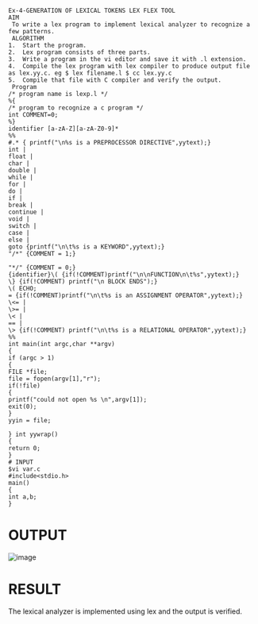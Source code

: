 ~~~
Ex-4-GENERATION OF LEXICAL TOKENS LEX FLEX TOOL
AIM
 To write a lex program to implement lexical analyzer to recognize a few patterns.
 ALGORITHM
1.	Start the program.
2.	Lex program consists of three parts.
3.	Write a program in the vi editor and save it with .l extension.
4.	Compile the lex program with lex compiler to produce output file as lex.yy.c. eg $ lex filename.l $ cc lex.yy.c
5.	Compile that file with C compiler and verify the output.
 Program 
/* program name is lexp.l */
%{
/* program to recognize a c program */
int COMMENT=0;
%}
identifier [a-zA-Z][a-zA-Z0-9]*
%%
#.* { printf("\n%s is a PREPROCESSOR DIRECTIVE",yytext);}
int |
float |
char |
double |
while |
for |
do |
if |
break |
continue |
void |
switch |
case |
else |
goto {printf("\n\t%s is a KEYWORD",yytext);}
"/*" {COMMENT = 1;}
 
"*/" {COMMENT = 0;}
{identifier}\( {if(!COMMENT)printf("\n\nFUNCTION\n\t%s",yytext);}
\} {if(!COMMENT) printf("\n BLOCK ENDS");}
\( ECHO;
= {if(!COMMENT)printf("\n\t%s is an ASSIGNMENT OPERATOR",yytext);}
\<= |
\>= |
\< |
== |
\> {if(!COMMENT) printf("\n\t%s is a RELATIONAL OPERATOR",yytext);}
%%
int main(int argc,char **argv)
{
if (argc > 1)
{
FILE *file;
file = fopen(argv[1],"r");
if(!file)
{
printf("could not open %s \n",argv[1]);
exit(0);
}
yyin = file;

} int yywrap()
{
return 0;
}
# INPUT
$vi var.c
#include<stdio.h>
main()
{
int a,b;
}
~~~
# OUTPUT
![image](https://github.com/niranjanadevi-s/Ex-4---GENERATION-OF-LEXICAL-TOKENS-LEX-FLEX-TOOL/assets/141748873/f512e016-d731-426a-b10a-49cbb1fad6a3)

# RESULT
The lexical analyzer is implemented using lex and the output is verified.

